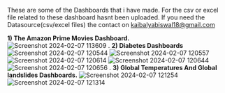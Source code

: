 These are some of the Dashboards that i have made. For the csv or excel file related to these dashboard hasnt been uploaded. If you need the Datasource(csv/excel files) the contact on 
kaibalyabiswal18@gmail.com


**1) The Amazon Prime Movies Dashboard.**
![Screenshot 2024-02-07 113609](https://github.com/Kai1817/Tableau-Dashboards/assets/130749315/6b70e717-80bd-44c6-9a9e-7e9385bff87a)
.
**2) Diabetes Dashboards**
![Screenshot 2024-02-07 120544](https://github.com/Kai1817/Tableau-Dashboards/assets/130749315/d72ce8d3-9a2a-41e5-b0ba-1be769beaa30)
![Screenshot 2024-02-07 120557](https://github.com/Kai1817/Tableau-Dashboards/assets/130749315/bd5d63f0-10b9-4e10-bced-cda3c6ee1c08)
![Screenshot 2024-02-07 120614](https://github.com/Kai1817/Tableau-Dashboards/assets/130749315/5f97f25f-725f-45bf-afe9-c293d7b198e2)
![Screenshot 2024-02-07 120644](https://github.com/Kai1817/Tableau-Dashboards/assets/130749315/736554a6-bb5d-4cbb-86db-198050597818)
![Screenshot 2024-02-07 120656](https://github.com/Kai1817/Tableau-Dashboards/assets/130749315/2beefc79-95e2-4b34-af1f-18da4f564e7a)
.
**3) Global Temperatures And Global landslides Dashboards.**
![Screenshot 2024-02-07 121254](https://github.com/Kai1817/Tableau-Dashboards/assets/130749315/d2f4fa05-905c-4554-a792-cd3b1c2e2ee9)
![Screenshot 2024-02-07 121314](https://github.com/Kai1817/Tableau-Dashboards/assets/130749315/93aa8a64-8b6f-4e02-aa6f-db4b44e906ef)

